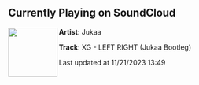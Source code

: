 ## Currently Playing on SoundCloud

[<img align="left" width="100" src="https://i1.sndcdn.com/artworks-tcavltDdQL0xCR2F-lT9XQg-t500x500.jpg">](https://soundcloud.com/jukaamusic/xg-left-right-jukaa-bootleg?in=saxurn/sets/toxgiving)

**Artist**: Jukaa 

**Track**: XG - LEFT RIGHT (Jukaa Bootleg)

Last updated at 11/21/2023 13:49
